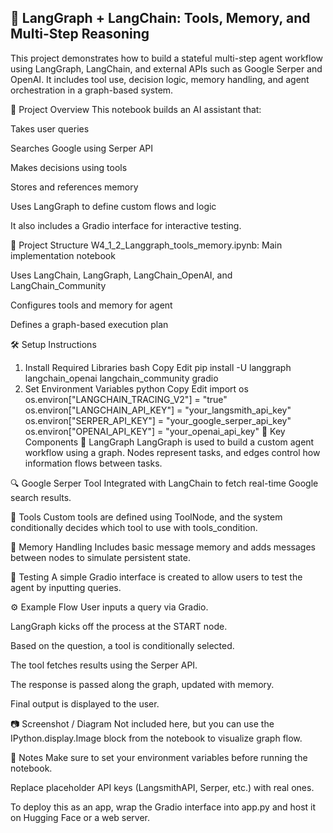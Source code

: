 ## 🧠 LangGraph + LangChain: Tools, Memory, and Multi-Step Reasoning

This project demonstrates how to build a stateful multi-step agent workflow using LangGraph, LangChain, and external APIs such as Google Serper and OpenAI. It includes tool use, decision logic, memory handling, and agent orchestration in a graph-based system.

🚀 Project Overview
This notebook builds an AI assistant that:

Takes user queries

Searches Google using Serper API

Makes decisions using tools

Stores and references memory

Uses LangGraph to define custom flows and logic

It also includes a Gradio interface for interactive testing.

📁 Project Structure
W4_1_2_Langgraph_tools_memory.ipynb: Main implementation notebook

Uses LangChain, LangGraph, LangChain_OpenAI, and LangChain_Community

Configures tools and memory for agent

Defines a graph-based execution plan

🛠️ Setup Instructions
1. Install Required Libraries
bash
Copy
Edit
pip install -U langgraph langchain_openai langchain_community gradio
2. Set Environment Variables
python
Copy
Edit
import os
os.environ["LANGCHAIN_TRACING_V2"] = "true"
os.environ["LANGCHAIN_API_KEY"] = "your_langsmith_api_key"
os.environ["SERPER_API_KEY"] = "your_google_serper_api_key"
os.environ["OPENAI_API_KEY"] = "your_openai_api_key"
🧩 Key Components
🧠 LangGraph
LangGraph is used to build a custom agent workflow using a graph. Nodes represent tasks, and edges control how information flows between tasks.

🔍 Google Serper Tool
Integrated with LangChain to fetch real-time Google search results.

🧰 Tools
Custom tools are defined using ToolNode, and the system conditionally decides which tool to use with tools_condition.

🧾 Memory Handling
Includes basic message memory and adds messages between nodes to simulate persistent state.

🧪 Testing
A simple Gradio interface is created to allow users to test the agent by inputting queries.

⚙️ Example Flow
User inputs a query via Gradio.

LangGraph kicks off the process at the START node.

Based on the question, a tool is conditionally selected.

The tool fetches results using the Serper API.

The response is passed along the graph, updated with memory.

Final output is displayed to the user.

📷 Screenshot / Diagram
Not included here, but you can use the IPython.display.Image block from the notebook to visualize graph flow.

📌 Notes
Make sure to set your environment variables before running the notebook.

Replace placeholder API keys (LangsmithAPI, Serper, etc.) with real ones.

To deploy this as an app, wrap the Gradio interface into app.py and host it on Hugging Face or a web server.
